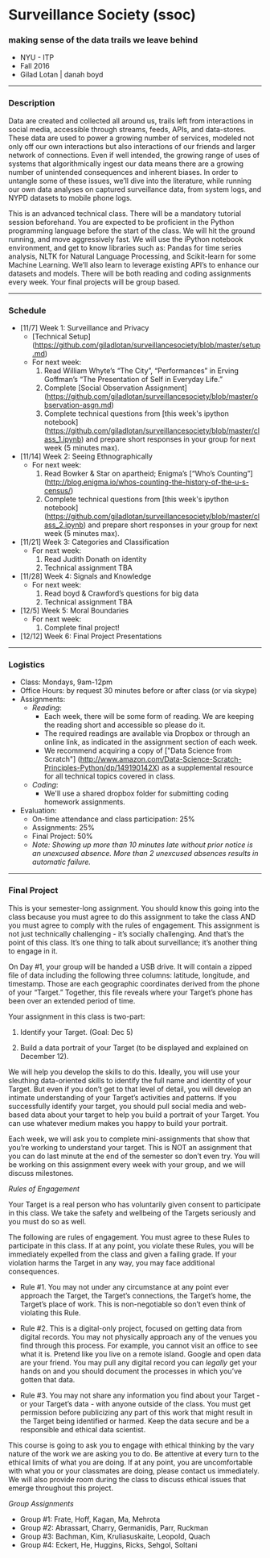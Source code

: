 # Surveillance Society (ssoc)
### making sense of the data trails we leave behind

- NYU - ITP
- Fall 2016
- Gilad Lotan | danah boyd

---
### Description
Data are created and collected all around us, trails left from interactions in social media, accessible through streams, feeds, APIs, and data-stores. These data are used to power a growing number of services, modeled not only off our own interactions but also interactions of our friends and larger network of connections. Even if well intended, the growing range of uses of systems that algorithmically ingest our data means there are a growing number of unintended consequences and inherent biases. In order to untangle some of these issues, we’ll dive into the literature, while running our own data analyses on captured surveillance data, from system logs, and NYPD datasets to mobile phone logs.

This is an advanced technical class. There will be a mandatory tutorial session beforehand. You are expected to be proficient in the Python programming language before the start of the class. We will hit the ground running, and move aggressively fast. We will use the iPython notebook environment, and get to know libraries such as: Pandas for time series analysis, NLTK for Natural Language Processing, and Scikit-learn for some Machine Learning. We’ll also learn to leverage existing API’s to enhance our datasets and models. There will be both reading and coding assignments every week. Your final projects will be group based.

---
### Schedule

- [11/7] Week 1: Surveillance and Privacy
    - [Technical Setup] (https://github.com/giladlotan/surveillancesociety/blob/master/setup.md)
    - For next week:
        1. Read William Whyte’s “The City”, “Performances” in Erving Goffman’s “The Presentation of Self in Everyday Life.”
        2. Complete [Social Observation Assignment] (https://github.com/giladlotan/surveillancesociety/blob/master/observation-asgn.md)
        3. Complete technical questions from [this week's ipython notebook] (https://github.com/giladlotan/surveillancesociety/blob/master/class_1.ipynb) and prepare short responses in your group for next week (5 minutes max).
- [11/14] Week 2: Seeing Ethnographically
    - For next week:
        1. Read Bowker & Star on apartheid; Enigma’s [“Who’s Counting”] (http://blog.enigma.io/whos-counting-the-history-of-the-u-s-census/)
        2. Complete technical questions from [this week's ipython notebook] (https://github.com/giladlotan/surveillancesociety/blob/master/class_2.ipynb) and prepare short responses in your group for next week (5 minutes max).
- [11/21] Week 3: Categories and Classification
    - For next week:
        1. Read Judith Donath on identity
        2. Technical assignment TBA
- [11/28] Week 4: Signals and Knowledge
    - For next week:
        1. Read boyd & Crawford’s questions for big data
        2. Technical assignment TBA
- [12/5] Week 5: Moral Boundaries
    - For next week:
        1. Complete final project!
- [12/12] Week 6: Final Project Presentations

---
### Logistics
- Class: Mondays, 9am-12pm
- Office Hours: by request 30 minutes before or after class (or via skype)
- Assignments:
    - _Reading_:
        - Each week, there will be some form of reading. We are keeping the reading short and accessible so please do it.
        - The required readings are available via Dropbox or through an online link, as indicated in the assignment section of each week.
        - We recommend acquiring a copy of ["Data Science from Scratch"] (http://www.amazon.com/Data-Science-Scratch-Principles-Python/dp/149190142X) as a supplemental resource for all technical topics covered in class.
    - _Coding_:
        - We'll use a shared dropbox folder for submitting coding homework assignments.
- Evaluation:
  - On-time attendance and class participation: 25%
  - Assignments: 25%
  - Final Project: 50%
  - _Note: Showing up more than 10 minutes late without prior notice is an unexcused absence. More than 2 unexcused absences results in automatic failure._

---
### Final Project

This is your semester-long assignment. You should know this going into the class because you must agree to do this assignment to take the class AND you must agree to comply with the rules of engagement. This assignment is not just technically challenging - it’s socially challenging. And that’s the point of this class.  It’s one thing to talk about surveillance; it’s another thing to engage in it.

On Day #1, your group will be handed a USB drive. It will contain a zipped file of data including the following three columns: latitude, longitude, and timestamp. Those are each geographic coordinates derived from the phone of your “Target.”  Together, this file reveals where your Target’s phone has been over an extended period of time.

Your assignment in this class is two-part:

1) Identify your Target. (Goal: Dec 5)

2) Build a data portrait of your Target (to be displayed and explained on December 12).

We will help you develop the skills to do this.  Ideally, you will use your sleuthing data-oriented skills to identify the full name and identity of your Target. But even if you don’t get to that level of detail, you will develop an intimate understanding of your Target’s activities and patterns.  If you successfully identify your target, you should pull social media and web-based data about your target to help you build a portrait of your Target. You can use whatever medium makes you happy to build your portrait.

Each week, we will ask you to complete mini-assignments that show that you’re working to understand your target. This is NOT an assignment that you can do last minute at the end of the semester so don’t even try. You will be working on this assignment every week with your group, and we will discuss milestones.

*Rules of Engagement*

Your Target is a real person who has voluntarily given consent to participate in this class. We take the safety and wellbeing of the Targets seriously and you must do so as well.

The following are rules of engagement. You must agree to these Rules to participate in this class. If at any point, you violate these Rules, you will be immediately expelled from the class and given a failing grade. If your violation harms the Target in any way, you may face additional consequences.

- Rule #1. You may not under any circumstance at any point ever approach the Target, the Target’s connections, the Target’s home, the Target’s place of work. This is non-negotiable so don’t even think of violating this Rule.

- Rule #2. This is a digital-only project, focused on getting data from digital records. You may not physically approach any of the venues you find through this process. For example, you cannot visit an office to see what it is. Pretend like you live on a remote island.  Google and open data are your friend.  You may pull any digital record you can *legally* get your hands on and you should document the processes in which you’ve gotten that data.

- Rule #3. You may not share any information you find about your Target - or your Target’s data - with anyone outside of the class. You must get permission before publicizing any part of this work that might result in the Target being identified or harmed. Keep the data secure and be a responsible and ethical data scientist.

This course is going to ask you to engage with ethical thinking by the vary nature of the work we are asking you to do. Be attentive at every turn to the ethical limits of what you are doing. If at any point, you are uncomfortable with what you or your classmates are doing, please contact us immediately.  We will also provide room during the class to discuss ethical issues that emerge throughout this project.


*Group Assignments*

- Group #1: Frate, Hoff, Kagan, Ma, Mehrota
- Group #2: Abrassart, Charry, Germanidis, Parr, Ruckman
- Group #3: Bachman, Kim, Kruliasuskaite, Leopold, Quach
- Group #4: Eckert, He, Huggins, Ricks, Sehgol, Soltani
